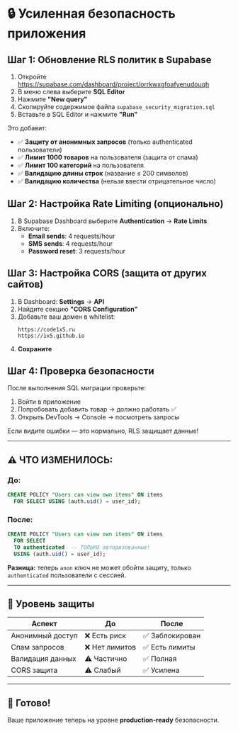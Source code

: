 # 🔒 Усиленная безопасность приложения

## Шаг 1: Обновление RLS политик в Supabase

1. Откройте https://supabase.com/dashboard/project/orrkwxgfoafyenudouqh
2. В меню слева выберите **SQL Editor**
3. Нажмите **"New query"**
4. Скопируйте содержимое файла `supabase_security_migration.sql`
5. Вставьте в SQL Editor и нажмите **"Run"**

Это добавит:
- ✅ **Защиту от анонимных запросов** (только authenticated пользователи)
- ✅ **Лимит 1000 товаров** на пользователя (защита от спама)
- ✅ **Лимит 100 категорий** на пользователя
- ✅ **Валидацию длины строк** (название ≤ 200 символов)
- ✅ **Валидацию количества** (нельзя ввести отрицательное число)

## Шаг 2: Настройка Rate Limiting (опционально)

1. В Supabase Dashboard выберите **Authentication** → **Rate Limits**
2. Включите:
   - **Email sends**: 4 requests/hour
   - **SMS sends**: 4 requests/hour
   - **Password reset**: 3 requests/hour

## Шаг 3: Настройка CORS (защита от других сайтов)

1. В Dashboard: **Settings** → **API**
2. Найдите секцию **"CORS Configuration"**
3. Добавьте ваш домен в whitelist:
   ```
   https://code1x5.ru
   https://1x5.github.io
   ```
4. **Сохраните**

## Шаг 4: Проверка безопасности

После выполнения SQL миграции проверьте:

1. Войти в приложение
2. Попробовать добавить товар → должно работать ✅
3. Открыть DevTools → Console → посмотреть запросы

Если видите ошибки — это нормально, RLS защищает данные!

---

## ⚠️ ЧТО ИЗМЕНИЛОСЬ:

### До:
```sql
CREATE POLICY "Users can view own items" ON items
  FOR SELECT USING (auth.uid() = user_id);
```

### После:
```sql
CREATE POLICY "Users can view own items" ON items
  FOR SELECT 
  TO authenticated  -- ТОЛЬКО авторизованные!
  USING (auth.uid() = user_id);
```

**Разница:** теперь `anon` ключ не может обойти защиту, только `authenticated` пользователи с сессией.

---

## 🎯 Уровень защиты

| Аспект | До | После |
|--------|-----|-------|
| Анонимный доступ | ❌ Есть риск | ✅ Заблокирован |
| Спам запросов | ❌ Нет лимитов | ✅ Есть лимиты |
| Валидация данных | ⚠️ Частично | ✅ Полная |
| CORS защита | ⚠️ Слабый | ✅ Усилена |

---

## 🚀 Готово!

Ваше приложение теперь на уровне **production-ready** безопасности.

